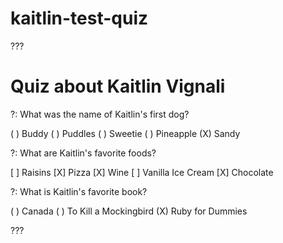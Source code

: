 # kaitlin-test-quiz
???

# Quiz about Kaitlin Vignali

?: What was the name of Kaitlin's first dog?

( ) Buddy
( ) Puddles
( ) Sweetie
( ) Pineapple
(X) Sandy

?: What are Kaitlin's favorite foods?

[ ] Raisins
[X] Pizza
[X] Wine
[ ] Vanilla Ice Cream
[X] Chocolate


?: What is Kaitlin's favorite book?

( ) Canada
( ) To Kill a Mockingbird
(X) Ruby for Dummies

???
